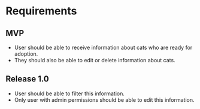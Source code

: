 # Requirements 
## MVP 
- User should be able to receive information about cats who are ready for adoption. 
- They should also be able to edit or delete information about cats. 

## Release 1.0 
- User should be able to filter this information. 
- Only user with admin permissions should be able to edit this information. 

